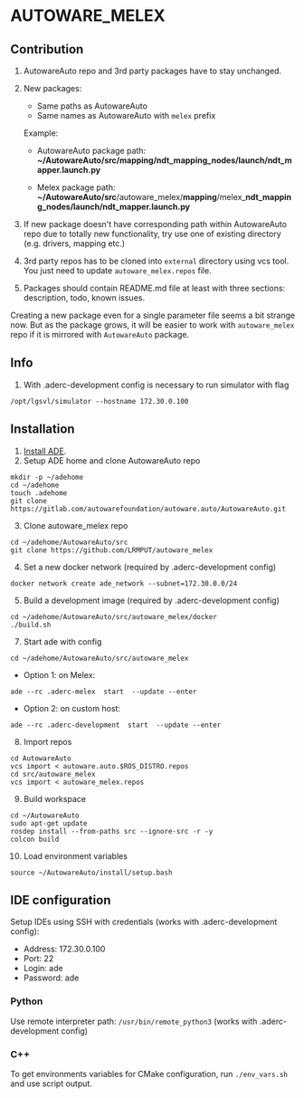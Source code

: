 # AUTOWARE_MELEX

## Contribution
1. AutowareAuto repo and 3rd party packages have to stay unchanged.
2. New packages:
    * Same paths as AutowareAuto
    * Same names as AutowareAuto with ```melex``` prefix

    Example: 

    * AutowareAuto package path: **~/AutowareAuto/src/mapping/ndt_mapping_nodes/launch/ndt_mapper.launch.py**
    
    * Melex package path: **~/AutowareAuto/src**/autoware_melex/**mapping**/melex_**ndt_mapping_nodes/launch/ndt_mapper.launch.py**
    

3. If new package doesn't have corresponding path within AutowareAuto repo due to totally new functionality, try use one of existing directory (e.g. drivers, mapping etc.)
4. 3rd party repos has to be cloned into ```external``` directory using vcs tool. You just need to update ```autoware_melex.repos``` file.
5. Packages should contain README.md file at least with three sections: description, todo, known issues. 

Creating a new package even for a single parameter file seems a bit strange now. But as the package grows, it will be easier to work with ```autoware_melex``` repo if it is mirrored with ```AutowareAuto``` package.    

## Info
1. With .aderc-development config is necessary to run simulator with flag
```
/opt/lgsvl/simulator --hostname 172.30.0.100
```

## Installation
1. [Install ADE](https://ade-cli.readthedocs.io/en/latest/install.html).
2. Setup ADE home and clone AutowareAuto repo
```
mkdir -p ~/adehome
cd ~/adehome
touch .adehome
git clone https://gitlab.com/autowarefoundation/autoware.auto/AutowareAuto.git
```
3. Clone autoware_melex repo
```
cd ~/adehome/AutowareAuto/src
git clone https://github.com/LRMPUT/autoware_melex
```
4. Set a new docker network (required by .aderc-development config)
```
docker network create ade_network --subnet=172.30.0.0/24
```
5. Build a development image (required by .aderc-development config)
```
cd ~/adehome/AutowareAuto/src/autoware_melex/docker
./build.sh
```
7. Start ade with config
```
cd ~/adehome/AutowareAuto/src/autoware_melex
```
* Option 1: on Melex:
```
ade --rc .aderc-melex  start  --update --enter
```
* Option 2: on custom host:
```
ade --rc .aderc-development  start  --update --enter
```

8. Import repos
```
cd AutowareAuto
vcs import < autoware.auto.$ROS_DISTRO.repos
cd src/autoware_melex
vcs import < autoware_melex.repos
```
9. Build workspace
```
cd ~/AutowareAuto
sudo apt-get update
rosdep install --from-paths src --ignore-src -r -y
colcon build
```
10. Load environment variables
```
source ~/AutowareAuto/install/setup.bash
```

## IDE configuration
Setup IDEs using SSH with credentials (works with .aderc-development config):
   * Address: 172.30.0.100
   * Port: 22
   * Login: ade
   * Password: ade 
     
### Python 
   Use remote interpreter path: ```/usr/bin/remote_python3``` (works with .aderc-development config)
### C++     
   To get environments variables for CMake configuration, run ```./env_vars.sh``` and use script output.
